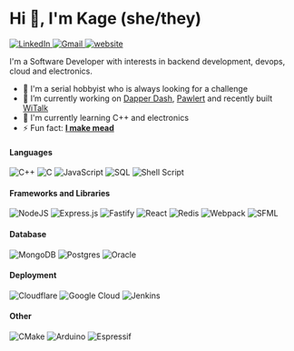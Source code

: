 # Hi 👋, I'm Kage (she/they)
<p>
  <a href="https://www.linkedin.com/in/kjgamis">
    <img alt="LinkedIn" src="https://img.shields.io/badge/-Linkedin%20-%230077B5.svg?logo=linkedin&style=for-the-badge"/>
  </a>
  <a href="mailto:kjgamis@gmail.com">
    <img alt="Gmail" src="https://img.shields.io/badge/-Gmail-D14836?logo=gmail&style=for-the-badge&logo-color=white" />
  </a>
  <a href="https://kjgamis.com">
    <img alt="website" src="https://img.shields.io/badge/-Website-000?style=for-the-badge&logo=About.me&logoColor=white" />
  </a>
</p>

I'm a Software Developer with interests in backend development, devops, cloud and electronics.

- 💪 I'm a serial hobbyist who is always looking for a challenge
- 🔭 I’m currently working on [Dapper Dash](https://github.com/kjgamis/dapper-dash), [Pawlert](https://github.com/kjgamis/pawlert) and recently built [WiTalk](https://github.com/kjgamis/WiTalk)
- 🌱 I'm currently learning C++ and electronics
- ⚡ Fun fact: [**I make mead**](https://www.tiktok.com/@honeybearmead)


#### Languages
![C++](https://img.shields.io/badge/-C++-000?&logo=c%2b%2b&logoColor=00599C)
![C](https://img.shields.io/badge/-C-000?&logo=C)
![JavaScript](https://img.shields.io/badge/-JavaScript-000?&logo=JavaScript) 
![SQL](https://img.shields.io/badge/-SQL-000?&logo=MySQL) ![Shell Script](https://img.shields.io/badge/shell_script-000?logo=gnu-bash)


#### Frameworks and Libraries
![NodeJS](https://img.shields.io/badge/-Node.js-000?logo=node.js)
![Express.js](https://img.shields.io/badge/-Express.js-000?&logo=express)
![Fastify](https://img.shields.io/badge/-Fastify-000?logo=fastify)
![React](https://img.shields.io/badge/-React-000?logo=React)
![Redis](https://img.shields.io/badge/-Redis-000?logo=Redis)
![Webpack](https://img.shields.io/badge/webpack-000.svg?logo=webpack)
![SFML](https://img.shields.io/badge/-SFML-000?logo=sfml)

#### Database
![MongoDB](https://img.shields.io/badge/-MongoDB-000?logo=mongodb)
![Postgres](https://img.shields.io/badge/-Postgres-000?logo=postgresql)
![Oracle](https://img.shields.io/badge/-Oracle-000?logo=oracle)

#### Deployment
![Cloudflare](https://img.shields.io/badge/-Cloudflare-000?logo=Cloudflare)
![Google Cloud](https://img.shields.io/badge/-Google_Cloud_Platform-000?logo=google-cloud)
![Jenkins](https://img.shields.io/badge/-Jenkins-000?stylelogo=jenkins)

#### Other
![CMake](https://img.shields.io/badge/-CMake-000?logo=cmake)
![Arduino](https://img.shields.io/badge/-Arduino-000?logo=Arduino)
![Espressif](https://img.shields.io/badge/-Espressif-000?logo=espressif)
